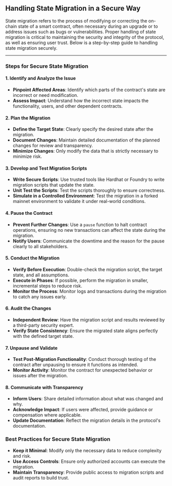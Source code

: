 ## Handling State Migration in a Secure Way

State migration refers to the process of modifying or correcting the on-chain state of a smart contract, often necessary during an upgrade or to address issues such as bugs or vulnerabilities. Proper handling of state migration is critical to maintaining the security and integrity of the protocol, as well as ensuring user trust. Below is a step-by-step guide to handling state migration securely.

---

### Steps for Secure State Migration

#### 1. **Identify and Analyze the Issue**
   - **Pinpoint Affected Areas**: Identify which parts of the contract's state are incorrect or need modification.
   - **Assess Impact**: Understand how the incorrect state impacts the functionality, users, and other dependent contracts.

#### 2. **Plan the Migration**
   - **Define the Target State**: Clearly specify the desired state after the migration.
   - **Document Changes**: Maintain detailed documentation of the planned changes for review and transparency.
   - **Minimize Changes**: Only modify the data that is strictly necessary to minimize risk.

#### 3. **Develop and Test Migration Scripts**
   - **Write Secure Scripts**: Use trusted tools like Hardhat or Foundry to write migration scripts that update the state.
   - **Unit Test the Scripts**: Test the scripts thoroughly to ensure correctness.
   - **Simulate in a Controlled Environment**: Test the migration in a forked mainnet environment to validate it under real-world conditions.

#### 4. **Pause the Contract**
   - **Prevent Further Changes**: Use a `pause` function to halt contract operations, ensuring no new transactions can affect the state during the migration.
   - **Notify Users**: Communicate the downtime and the reason for the pause clearly to all stakeholders.

#### 5. **Conduct the Migration**
   - **Verify Before Execution**: Double-check the migration script, the target state, and all assumptions.
   - **Execute in Phases**: If possible, perform the migration in smaller, incremental steps to reduce risk.
   - **Monitor the Process**: Monitor logs and transactions during the migration to catch any issues early.

#### 6. **Audit the Changes**
   - **Independent Review**: Have the migration script and results reviewed by a third-party security expert.
   - **Verify State Consistency**: Ensure the migrated state aligns perfectly with the defined target state.

#### 7. **Unpause and Validate**
   - **Test Post-Migration Functionality**: Conduct thorough testing of the contract after unpausing to ensure it functions as intended.
   - **Monitor Activity**: Monitor the contract for unexpected behavior or issues after the migration.

#### 8. **Communicate with Transparency**
   - **Inform Users**: Share detailed information about what was changed and why.
   - **Acknowledge Impact**: If users were affected, provide guidance or compensation where applicable.
   - **Update Documentation**: Reflect the migration details in the protocol's documentation.

### Best Practices for Secure State Migration
- **Keep it Minimal**: Modify only the necessary data to reduce complexity and risk.
- **Use Access Controls**: Ensure only authorized accounts can execute the migration.
- **Maintain Transparency**: Provide public access to migration scripts and audit reports to build trust.